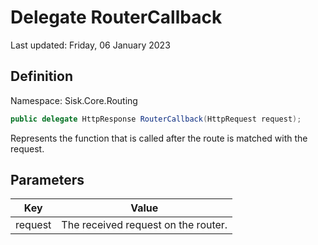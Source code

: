# Delegate RouterCallback
Last updated: Friday, 06 January 2023

## Definition
Namespace: Sisk.Core.Routing

```csharp
public delegate HttpResponse RouterCallback(HttpRequest request);
```

Represents the function that is called after the route is matched with the request.

## Parameters

| Key | Value |
| --- | --- |
| request | The received request on the router. | 

